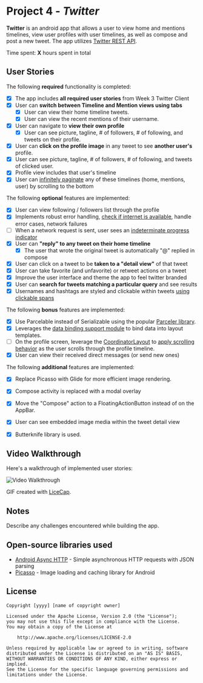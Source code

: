 # Project 4 - *Twitter*

**Twitter** is an android app that allows a user to view home and mentions timelines, view user profiles with user timelines, as well as compose and post a new tweet. The app utilizes [Twitter REST API](https://dev.twitter.com/rest/public).

Time spent: **X** hours spent in total

## User Stories

The following **required** functionality is completed:

* [X] The app includes **all required user stories** from Week 3 Twitter Client
* [X] User can **switch between Timeline and Mention views using tabs**
  * [X] User can view their home timeline tweets.
  * [X] User can view the recent mentions of their username.
* [X] User can navigate to **view their own profile**
  * [X] User can see picture, tagline, # of followers, # of following, and tweets on their profile.
* [X] User can **click on the profile image** in any tweet to see **another user's** profile.
 * [X] User can see picture, tagline, # of followers, # of following, and tweets of clicked user.
 * [X] Profile view includes that user's timeline
* [X] User can [infinitely paginate](http://guides.codepath.com/android/Endless-Scrolling-with-AdapterViews-and-RecyclerView) any of these timelines (home, mentions, user) by scrolling to the bottom

The following **optional** features are implemented:

* [X] User can view following / followers list through the profile
* [X] Implements robust error handling, [check if internet is available](http://guides.codepath.com/android/Sending-and-Managing-Network-Requests#checking-for-network-connectivity), handle error cases, network failures
* [ ] When a network request is sent, user sees an [indeterminate progress indicator](http://guides.codepath.com/android/Handling-ProgressBars#progress-within-actionbar)
* [X] User can **"reply" to any tweet on their home timeline**
  * [X] The user that wrote the original tweet is automatically "@" replied in compose
* [X] User can click on a tweet to be **taken to a "detail view"** of that tweet
 * [X] User can take favorite (and unfavorite) or retweet actions on a tweet
* [X] Improve the user interface and theme the app to feel twitter branded
* [X] User can **search for tweets matching a particular query** and see results
* [X] Usernames and hashtags are styled and clickable within tweets [using clickable spans](http://guides.codepath.com/android/Working-with-the-TextView#creating-clickable-styled-spans)

The following **bonus** features are implemented:

* [X] Use Parcelable instead of Serializable using the popular [Parceler library](http://guides.codepath.com/android/Using-Parceler).
* [X] Leverages the [data binding support module](http://guides.codepath.com/android/Applying-Data-Binding-for-Views) to bind data into layout templates.
* [ ] On the profile screen, leverage the [CoordinatorLayout](http://guides.codepath.com/android/Handling-Scrolls-with-CoordinatorLayout#responding-to-scroll-events) to [apply scrolling behavior](https://hackmd.io/s/SJyDOCgU) as the user scrolls through the profile timeline.
* [X] User can view their received direct messages (or send new ones)

The following **additional** features are implemented:

* [X] Replace Picasso with Glide for more efficient image rendering.
* [X] Compose activity is replaced with a modal overlay
* [X] Move the "Compose" action to a FloatingActionButton instead of on the AppBar.
* [X] User can see embedded image media within the tweet detail view
* [X] Butterknife library is used.


## Video Walkthrough

Here's a walkthrough of implemented user stories:

<img src='http://i.imgur.com/link/to/your/gif/file.gif' title='Video Walkthrough' width='' alt='Video Walkthrough' />

GIF created with [LiceCap](http://www.cockos.com/licecap/).

## Notes

Describe any challenges encountered while building the app.

## Open-source libraries used

- [Android Async HTTP](https://github.com/loopj/android-async-http) - Simple asynchronous HTTP requests with JSON parsing
- [Picasso](http://square.github.io/picasso/) - Image loading and caching library for Android

## License

    Copyright [yyyy] [name of copyright owner]

    Licensed under the Apache License, Version 2.0 (the "License");
    you may not use this file except in compliance with the License.
    You may obtain a copy of the License at

        http://www.apache.org/licenses/LICENSE-2.0

    Unless required by applicable law or agreed to in writing, software
    distributed under the License is distributed on an "AS IS" BASIS,
    WITHOUT WARRANTIES OR CONDITIONS OF ANY KIND, either express or implied.
    See the License for the specific language governing permissions and
    limitations under the License.
